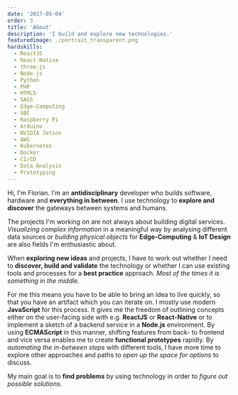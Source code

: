 ```yaml
---
date: '2017-05-04'
order: 3
title: 'About'
description: 'I build and explore new technologies.'
featuredimage: ./portrait_transparent.png
hardskills:
  - ReactJS
  - React-Native
  - three.js
  - Node.js
  - Python
  - PHP
  - HTML5
  - SASS
  - Edge-Computing
  - SBC
  - Raspberry Pi
  - Arduino
  - NVIDIA Jetson
  - AWS
  - Kubernetes
  - Docker
  - CI/CD
  - Data Analysis
  - Prototyping
---
```


Hi, I'm Florian. I'm an **antidisciplinary** developer who builds software, hardware and **everything in between**. I use technology to **explore and discover** the gateways between systems and humans.

<!-- end -->

The projects I'm working on are not always about building digital services. _Visualizing complex information_ in a meaningful way by analysing different data sources or _building physical objects_ for **Edge-Computing** & **IoT Design** are also fields I'm enthusiastic about.

When **exploring new ideas** and projects, I have to work out whether I need to **discover, build and validate** the technology or whether I can use existing tools and processes for a **best practice** approach. _Most of the times it is something in the middle._

For me this means you have to be able to bring an idea to live quickly, so that you have an artifact which you can iterate on.
I mostly use modern **JavaScript** for this process. It gives me the freedom of outlining concepts either on the user-facing side with e.g. **ReactJS** or **React-Native** or to implement a sketch of a backend service in a **Node.js** environment. By using **ECMAScript** in this manner, shifting features from back- to frontend and vice versa enables me to create **functional prototypes** rapidly. By _automating the in-between steps_ with different tools, I have more time to explore other approaches and paths to _open up the space for options_ to discuss.

My main goal is to **find problems** by using technology in order to _figure out possible solutions_.
